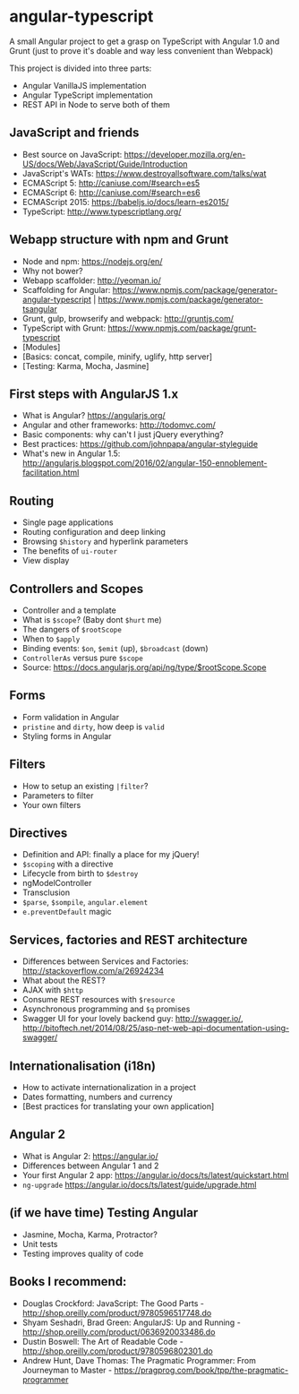 # angular-typescript
A small Angular project to get a grasp on TypeScript with Angular 1.0 and Grunt (just to prove it's doable and way less convenient than Webpack)

This project is divided into three parts:

 - Angular VanillaJS implementation
 - Angular TypeScript implementation
 - REST API in Node to serve both of them

## JavaScript and friends
 - Best source on JavaScript: https://developer.mozilla.org/en-US/docs/Web/JavaScript/Guide/Introduction
 - JavaScript's WATs: https://www.destroyallsoftware.com/talks/wat
 - ECMAScript 5: http://caniuse.com/#search=es5
 - ECMAScript 6: http://caniuse.com/#search=es6
 - ECMAScript 2015: https://babeljs.io/docs/learn-es2015/
 - TypeScript: http://www.typescriptlang.org/

## Webapp structure with npm and Grunt
 - Node and npm: https://nodejs.org/en/
 - Why not bower?
 - Webapp scaffolder: http://yeoman.io/
 - Scaffolding for Angular: https://www.npmjs.com/package/generator-angular-typescript | https://www.npmjs.com/package/generator-tsangular
 - Grunt, gulp, browserify and webpack: http://gruntjs.com/
 - TypeScript with Grunt: https://www.npmjs.com/package/grunt-typescript
 - [Modules]
 - [Basics: concat, compile, minify, uglify, http server]
 - [Testing: Karma, Mocha, Jasmine]

## First steps with AngularJS 1.x
 - What is Angular? https://angularjs.org/
 - Angular and other frameworks: http://todomvc.com/
 - Basic components: why can't I just jQuery everything?
 - Best practices: https://github.com/johnpapa/angular-styleguide
 - What's new in Angular 1.5: http://angularjs.blogspot.com/2016/02/angular-150-ennoblement-facilitation.html

## Routing
 - Single page applications
 - Routing configuration and deep linking
 - Browsing `$history` and hyperlink parameters
 - The benefits of `ui-router`
 - View display

## Controllers and Scopes
 - Controller and a template
 - What is `$scope`? (Baby dont `$hurt` me)
 - The dangers of `$rootScope`
 - When to `$apply`
 - Binding events: `$on`, `$emit` (up), `$broadcast` (down)
 - `ControllerAs` versus pure `$scope`
 - Source: https://docs.angularjs.org/api/ng/type/$rootScope.Scope

## Forms
 - Form validation in Angular
 - `pristine` and `dirty`, how deep is `valid`
 - Styling forms in Angular

## Filters
 - How to setup an existing `|filter`?
 - Parameters to filter
 - Your own filters

## Directives
 - Definition and API: finally a place for my jQuery!
 - `$scoping` with a directive
 - Lifecycle from birth to `$destroy`
 - ngModelController
 - Transclusion
 - `$parse`, `$sompile`, `angular.element`
 - `e.preventDefault` magic

## Services, factories and REST architecture
 - Differences between Services and Factories: http://stackoverflow.com/a/26924234
 - What about the REST?
 - AJAX with `$http`
 - Consume REST resources with `$resource`
 - Asynchronous programming and `$q` promises
 - Swagger UI for your lovely backend guy: http://swagger.io/, http://bitoftech.net/2014/08/25/asp-net-web-api-documentation-using-swagger/

## Internationalisation (i18n)
 - How to activate internationalization in a project
 - Dates formatting, numbers and currency
 - [Best practices for translating your own application]

## Angular 2
 - What is Angular 2: https://angular.io/
 - Differences between Angular 1 and 2
 - Your first Angular 2 app: https://angular.io/docs/ts/latest/quickstart.html
 - `ng-upgrade` https://angular.io/docs/ts/latest/guide/upgrade.html

## (if we have time) Testing Angular
 - Jasmine, Mocha, Karma, Protractor?
 - Unit tests
 - Testing improves quality of code

## Books I recommend:
 - Douglas Crockford:  JavaScript: The Good Parts - http://shop.oreilly.com/product/9780596517748.do
 - Shyam Seshadri, Brad Green: AngularJS: Up and Running - http://shop.oreilly.com/product/0636920033486.do
 - Dustin Boswell: The Art of Readable Code - http://shop.oreilly.com/product/9780596802301.do
 - Andrew Hunt, Dave Thomas: The Pragmatic Programmer: From Journeyman to Master - https://pragprog.com/book/tpp/the-pragmatic-programmer
